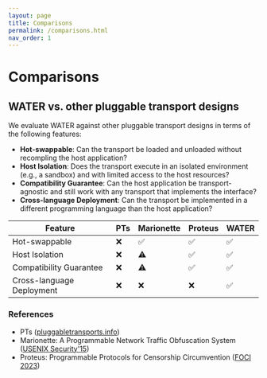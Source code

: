 ```yaml
---
layout: page
title: Comparisons
permalink: /comparisons.html
nav_order: 1
---
```


# Comparisons

## WATER vs. other pluggable transport designs

We evaluate WATER against other pluggable transport designs in terms of the following features:
- **Hot-swappable**: Can the transport be loaded and unloaded without recompling the host application?
- **Host Isolation**: Does the transport execute in an isolated environment (e.g., a sandbox) and with limited access to the host resources? 
- **Compatibility Guarantee**: Can the host application be transport-agnostic and still work with any transport that implements the interface?
- **Cross-language Deployment**: Can the transport be implemented in a different programming language than the host application?


|    Feature     | PTs | Marionette | Proteus | WATER |
|----------------|------|------------|---------|-------|
| Hot-swappable  | ❌ | ✅ | ✅ | ✅ |
| Host Isolation | ❌ | ⚠️ | ✅ | ✅ |
| Compatibility Guarantee | ❌ | ⚠️ | ✅ | ✅ |
| Cross-language Deployment | ❌ | ❌ | ❌ | ✅ |

### References
- PTs ([pluggabletransports.info](https://www.pluggabletransports.info/))
- Marionette: A Programmable Network Traffic Obfuscation System ([USENIX Security'15](https://www.usenix.org/conference/usenixsecurity15/technical-sessions/presentation/dyer))
- Proteus: Programmable Protocols for Censorship Circumvention ([FOCI 2023](https://www.petsymposium.org/foci/2023/foci-2023-0013.php))
